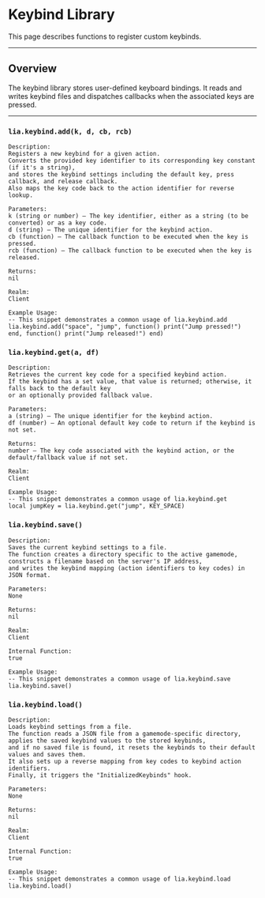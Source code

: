 # Keybind Library

This page describes functions to register custom keybinds.

---

## Overview

The keybind library stores user-defined keyboard bindings. It reads and writes keybind files and dispatches callbacks when the associated keys are pressed.

---

### `lia.keybind.add(k, d, cb, rcb)`

    
    Description:
    Registers a new keybind for a given action.
    Converts the provided key identifier to its corresponding key constant (if it's a string),
    and stores the keybind settings including the default key, press callback, and release callback.
    Also maps the key code back to the action identifier for reverse lookup.
    
    Parameters:
    k (string or number) – The key identifier, either as a string (to be converted) or as a key code.
    d (string) – The unique identifier for the keybind action.
    cb (function) – The callback function to be executed when the key is pressed.
    rcb (function) – The callback function to be executed when the key is released.
    
    Returns:
    nil
    
    Realm:
    Client
    
    Example Usage:
    -- This snippet demonstrates a common usage of lia.keybind.add
    lia.keybind.add("space", "jump", function() print("Jump pressed!") end, function() print("Jump released!") end)

### `lia.keybind.get(a, df)`

    
    Description:
    Retrieves the current key code for a specified keybind action.
    If the keybind has a set value, that value is returned; otherwise, it falls back to the default key
    or an optionally provided fallback value.
    
    Parameters:
    a (string) – The unique identifier for the keybind action.
    df (number) – An optional default key code to return if the keybind is not set.
    
    Returns:
    number – The key code associated with the keybind action, or the default/fallback value if not set.
    
    Realm:
    Client
    
    Example Usage:
    -- This snippet demonstrates a common usage of lia.keybind.get
    local jumpKey = lia.keybind.get("jump", KEY_SPACE)

### `lia.keybind.save()`

    
    Description:
    Saves the current keybind settings to a file.
    The function creates a directory specific to the active gamemode, constructs a filename based on the server's IP address,
    and writes the keybind mapping (action identifiers to key codes) in JSON format.
    
    Parameters:
    None
    
    Returns:
    nil
    
    Realm:
    Client
    
    Internal Function:
    true
    
    Example Usage:
    -- This snippet demonstrates a common usage of lia.keybind.save
    lia.keybind.save()

### `lia.keybind.load()`

    
    Description:
    Loads keybind settings from a file.
    The function reads a JSON file from a gamemode-specific directory, applies the saved keybind values to the stored keybinds,
    and if no saved file is found, it resets the keybinds to their default values and saves them.
    It also sets up a reverse mapping from key codes to keybind action identifiers.
    Finally, it triggers the "InitializedKeybinds" hook.
    
    Parameters:
    None
    
    Returns:
    nil
    
    Realm:
    Client
    
    Internal Function:
    true
    
    Example Usage:
    -- This snippet demonstrates a common usage of lia.keybind.load
    lia.keybind.load()

